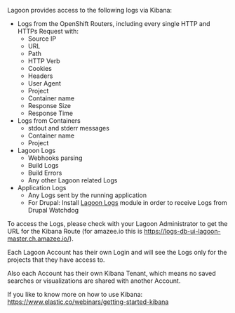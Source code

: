 
Lagoon provides access to the following logs via Kibana:

- Logs from the OpenShift Routers, including every single HTTP and HTTPs Request with:
    - Source IP
    - URL
    - Path
    - HTTP Verb
    - Cookies
    - Headers
    - User Agent
    - Project
    - Container name
    - Response Size
    - Response Time
- Logs from Containers
    - stdout and stderr messages
    - Container name
    - Project
- Lagoon Logs
    - Webhooks parsing
    - Build Logs
    - Build Errors
    - Any other Lagoon related Logs
- Application Logs
    - Any Logs sent by the running application
    - For Drupal: Install [Lagoon Logs](https://www.drupal.org/project/lagoon_logs) module in order to receive Logs from Drupal Watchdog


To access the Logs, please check with your Lagoon Administrator to get the URL for the Kibana Route (for amazee.io this is <https://logs-db-ui-lagoon-master.ch.amazee.io/>).

Each Lagoon Account has their own Login and will see the Logs only for the projects that they have access to.

Also each Account has their own Kibana Tenant, which means no saved searches or visualizations are shared with another Account.

If you like to know more on how to use Kibana: <https://www.elastic.co/webinars/getting-started-kibana>
